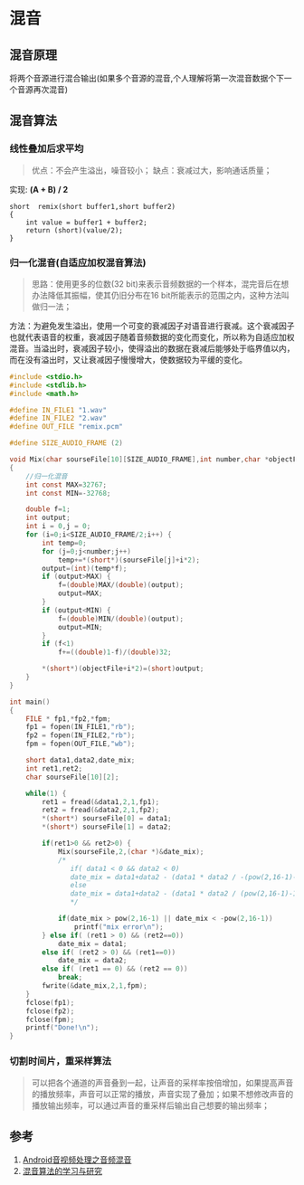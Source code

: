 # 混音


## 混音原理

将两个音源进行混合输出(如果多个音源的混音,个人理解将第一次混音数据个下一个音源再次混音)

## 混音算法

### 线性叠加后求平均

> 优点：不会产生溢出，噪音较小；
> 缺点：衰减过大，影响通话质量；

实现: **(A + B) / 2**

```
short  remix(short buffer1,short buffer2)  
{  
    int value = buffer1 + buffer2;  
    return (short)(value/2);  
}
```

### 归一化混音(自适应加权混音算法)

> 思路：使用更多的位数(32 bit)来表示音频数据的一个样本，混完音后在想办法降低其振幅，使其仍旧分布在16 bit所能表示的范围之内，这种方法叫做归一法；

方法：为避免发生溢出，使用一个可变的衰减因子对语音进行衰减。这个衰减因子也就代表语音的权重，衰减因子随着音频数据的变化而变化，所以称为自适应加权混音。当溢出时，衰减因子较小，使得溢出的数据在衰减后能够处于临界值以内，而在没有溢出时，又让衰减因子慢慢增大，使数据较为平缓的变化。

``` C
#include <stdio.h>  
#include <stdlib.h>  
#include <math.h>  

#define IN_FILE1 "1.wav"  
#define IN_FILE2 "2.wav"  
#define OUT_FILE "remix.pcm"  

#define SIZE_AUDIO_FRAME (2)  

void Mix(char sourseFile[10][SIZE_AUDIO_FRAME],int number,char *objectFile)  
{  
	//归一化混音  
	int const MAX=32767;  
	int const MIN=-32768;  

	double f=1;  
	int output;  
	int i = 0,j = 0;  
	for (i=0;i<SIZE_AUDIO_FRAME/2;i++) {  
		int temp=0;  
		for (j=0;j<number;j++)  
			temp+=*(short*)(sourseFile[j]+i*2);  
		output=(int)(temp*f);  
		if (output>MAX) {  
			f=(double)MAX/(double)(output);  
			output=MAX;  
		}  
		if (output<MIN) {  
			f=(double)MIN/(double)(output);  
			output=MIN;  
		}  
		if (f<1)  
			f+=((double)1-f)/(double)32;  

		*(short*)(objectFile+i*2)=(short)output;  
	}  
}  

int main()  
{  
	FILE * fp1,*fp2,*fpm;  
	fp1 = fopen(IN_FILE1,"rb");  
	fp2 = fopen(IN_FILE2,"rb");  
	fpm = fopen(OUT_FILE,"wb");  

	short data1,data2,date_mix;  
	int ret1,ret2;  
	char sourseFile[10][2];  

	while(1) {  
		ret1 = fread(&data1,2,1,fp1);  
		ret2 = fread(&data2,2,1,fp2);  
		*(short*) sourseFile[0] = data1;  
		*(short*) sourseFile[1] = data2;  

		if(ret1>0 && ret2>0) {  
			Mix(sourseFile,2,(char *)&date_mix);  
			/* 
			   if( data1 < 0 && data2 < 0) 
			   date_mix = data1+data2 - (data1 * data2 / -(pow(2,16-1)-1)); 
			   else 
			   date_mix = data1+data2 - (data1 * data2 / (pow(2,16-1)-1));
			   */  

			if(date_mix > pow(2,16-1) || date_mix < -pow(2,16-1))  
				printf("mix error\n");  
		} else if( (ret1 > 0) && (ret2==0))  
			date_mix = data1;  
		else if( (ret2 > 0) && (ret1==0))  
			date_mix = data2;  
		else if( (ret1 == 0) && (ret2 == 0))  
			break;  
		fwrite(&date_mix,2,1,fpm);  
	}  
	fclose(fp1);  
	fclose(fp2);  
	fclose(fpm);  
	printf("Done!\n");  
}  
```
### 切割时间片，重采样算法

>可以把各个通道的声音叠到一起，让声音的采样率按倍增加，如果提高声音的播放频率，声音可以正常的播放，声音实现了叠加；如果不想修改声音的播放输出频率，可以通过声音的重采样后输出自己想要的输出频率；


## 参考

1. [Android音视频处理之音频混音](http://www.jianshu.com/p/6492f2a189cf)
2. [混音算法的学习与研究](http://www.cppblog.com/jinq0123/archive/2007/10/31/audiomixingstudy.html)

